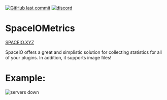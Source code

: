 [![GitHub last commit](https://img.shields.io/github/last-commit/mastercake10/SpaceIOMetrics.svg)](https://github.com/mastercake10/SpaceIOMetrics/commits/master)
[![discord](https://discordapp.com/api/guilds/330725294749122561/widget.png)](https://discord.gg/3xgsPh8)

# SpaceIOMetrics
[SPACEIO.XYZ](https://spaceio.xyz)

SpaceIO offers a great and simplistic solution for collecting statistics for all of your plugins.
In addition, it supports image files!
# Example:
![servers down](https://spaceio.xyz/plugin/TimeIsMoney/toimg)
